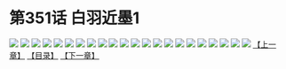 # 第351话 白羽近墨1
![](https://s1.baozimh.com/scomic/sanyanxiaotianlu-samanhua/0/350-9tai/1.jpg)
![](https://s1.baozimh.com/scomic/sanyanxiaotianlu-samanhua/0/350-9tai/2.jpg)
![](https://s1.baozimh.com/scomic/sanyanxiaotianlu-samanhua/0/350-9tai/3.jpg)
![](https://s1.baozimh.com/scomic/sanyanxiaotianlu-samanhua/0/350-9tai/4.jpg)
![](https://s1.baozimh.com/scomic/sanyanxiaotianlu-samanhua/0/350-9tai/5.jpg)
![](https://s1.baozimh.com/scomic/sanyanxiaotianlu-samanhua/0/350-9tai/6.jpg)
![](https://s1.baozimh.com/scomic/sanyanxiaotianlu-samanhua/0/350-9tai/7.jpg)
![](https://s1.baozimh.com/scomic/sanyanxiaotianlu-samanhua/0/350-9tai/8.jpg)
![](https://s1.baozimh.com/scomic/sanyanxiaotianlu-samanhua/0/350-9tai/9.jpg)
![](https://s1.baozimh.com/scomic/sanyanxiaotianlu-samanhua/0/350-9tai/10.jpg)
![](https://s1.baozimh.com/scomic/sanyanxiaotianlu-samanhua/0/350-9tai/11.jpg)
![](https://s1.baozimh.com/scomic/sanyanxiaotianlu-samanhua/0/350-9tai/12.jpg)
![](https://s1.baozimh.com/scomic/sanyanxiaotianlu-samanhua/0/350-9tai/13.jpg)
![](https://s1.baozimh.com/scomic/sanyanxiaotianlu-samanhua/0/350-9tai/14.jpg)
![](https://s1.baozimh.com/scomic/sanyanxiaotianlu-samanhua/0/350-9tai/15.jpg)
![](https://s1.baozimh.com/scomic/sanyanxiaotianlu-samanhua/0/350-9tai/16.jpg)
![](https://s1.baozimh.com/scomic/sanyanxiaotianlu-samanhua/0/350-9tai/17.jpg)
![](https://s1.baozimh.com/scomic/sanyanxiaotianlu-samanhua/0/350-9tai/18.jpg)
![](https://s1.baozimh.com/scomic/sanyanxiaotianlu-samanhua/0/350-9tai/19.jpg)
![](https://s1.baozimh.com/scomic/sanyanxiaotianlu-samanhua/0/350-9tai/20.jpg)
![](https://s1.baozimh.com/scomic/sanyanxiaotianlu-samanhua/0/350-9tai/21.jpg)
![](https://s1.baozimh.com/scomic/sanyanxiaotianlu-samanhua/0/350-9tai/22.jpg)
[【上一章】](./350.md)
[【目录】](./README.md)
[【下一章】](./352.md)
